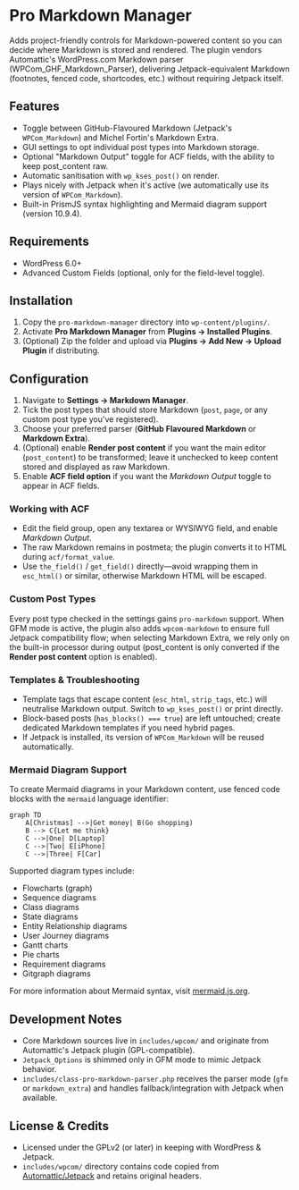 # Pro Markdown Manager

Adds project-friendly controls for Markdown-powered content so you can decide where Markdown is stored and rendered. The plugin vendors Automattic's WordPress.com Markdown parser (WPCom_GHF_Markdown_Parser), delivering Jetpack-equivalent Markdown (footnotes, fenced code, shortcodes, etc.) without requiring Jetpack itself.

## Features
- Toggle between GitHub-Flavoured Markdown (Jetpack's `WPCom_Markdown`) and Michel Fortin's Markdown Extra.
- GUI settings to opt individual post types into Markdown storage.
- Optional "Markdown Output" toggle for ACF fields, with the ability to keep post_content raw.
- Automatic sanitisation with `wp_kses_post()` on render.
- Plays nicely with Jetpack when it's active (we automatically use its version of `WPCom_Markdown`).
- Built-in PrismJS syntax highlighting and Mermaid diagram support (version 10.9.4).

## Requirements
- WordPress 6.0+
- Advanced Custom Fields (optional, only for the field-level toggle).

## Installation
1. Copy the `pro-markdown-manager` directory into `wp-content/plugins/`.
2. Activate **Pro Markdown Manager** from **Plugins → Installed Plugins**.
3. (Optional) Zip the folder and upload via **Plugins → Add New → Upload Plugin** if distributing.

## Configuration
1. Navigate to **Settings → Markdown Manager**.
2. Tick the post types that should store Markdown (`post`, `page`, or any custom post type you've registered).
3. Choose your preferred parser (**GitHub Flavoured Markdown** or **Markdown Extra**).
4. (Optional) enable **Render post content** if you want the main editor (`post_content`) to be transformed; leave it unchecked to keep content stored and displayed as raw Markdown.
5. Enable **ACF field option** if you want the *Markdown Output* toggle to appear in ACF fields.

### Working with ACF
- Edit the field group, open any textarea or WYSIWYG field, and enable *Markdown Output*.
- The raw Markdown remains in postmeta; the plugin converts it to HTML during `acf/format_value`.
- Use `the_field()` / `get_field()` directly—avoid wrapping them in `esc_html()` or similar, otherwise Markdown HTML will be escaped.

### Custom Post Types
Every post type checked in the settings gains `pro-markdown` support. When GFM mode is active, the plugin also adds `wpcom-markdown` to ensure full Jetpack compatibility flow; when selecting Markdown Extra, we rely only on the built-in processor during output (post_content is only converted if the **Render post content** option is enabled).

### Templates & Troubleshooting
- Template tags that escape content (`esc_html`, `strip_tags`, etc.) will neutralise Markdown output. Switch to `wp_kses_post()` or print directly.
- Block-based posts (`has_blocks() === true`) are left untouched; create dedicated Markdown templates if you need hybrid pages.
- If Jetpack is installed, its version of `WPCom_Markdown` will be reused automatically.

### Mermaid Diagram Support
To create Mermaid diagrams in your Markdown content, use fenced code blocks with the `mermaid` language identifier:

```mermaid
graph TD
    A[Christmas] -->|Get money| B(Go shopping)
    B --> C{Let me think}
    C -->|One| D[Laptop]
    C -->|Two| E[iPhone]
    C -->|Three| F[Car]
```

Supported diagram types include:
- Flowcharts (graph)
- Sequence diagrams
- Class diagrams
- State diagrams
- Entity Relationship diagrams
- User Journey diagrams
- Gantt charts
- Pie charts
- Requirement diagrams
- Gitgraph diagrams

For more information about Mermaid syntax, visit [mermaid.js.org](https://mermaid.js.org/).

## Development Notes
- Core Markdown sources live in `includes/wpcom/` and originate from Automattic's Jetpack plugin (GPL-compatible).
- `Jetpack_Options` is shimmed only in GFM mode to mimic Jetpack behavior.
- `includes/class-pro-markdown-parser.php` receives the parser mode (`gfm` or `markdown_extra`) and handles fallback/integration with Jetpack when available.

## License & Credits
- Licensed under the GPLv2 (or later) in keeping with WordPress & Jetpack.
- `includes/wpcom/` directory contains code copied from [Automattic/Jetpack](https://github.com/Automattic/jetpack) and retains original headers.